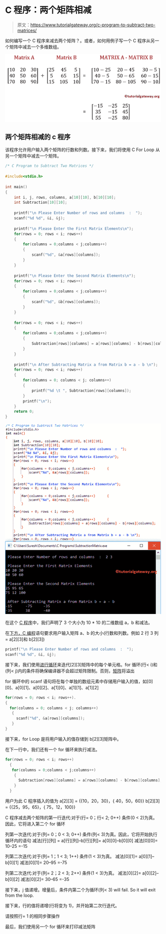 # C 程序：两个矩阵相减

> 原文：<https://www.tutorialgateway.org/c-program-to-subtract-two-matrices/>

如何编写一个 C 程序来减去两个矩阵？。或者，如何用例子写一个 C 程序从另一个矩阵中减去一个多维数组。

![C Program to Subtract Two Matrices Example](img/b15b60fc64a417b4a78ba80d12f16887.png)

## 两个矩阵相减的 c 程序

该程序允许用户输入两个矩阵的行数和列数。接下来，我们将使用 C For Loop 从另一个矩阵中减去一个矩阵。

```c
/* C Program to Subtract Two Matrices */

#include<stdio.h>

int main()
{
 	int i, j, rows, columns, a[10][10], b[10][10];
 	int Subtraction[10][10];

 	printf("\n Please Enter Number of rows and columns  :  ");
 	scanf("%d %d", &i, &j);

 	printf("\n Please Enter the First Matrix Elements\n");
 	for(rows = 0; rows < i; rows++)
  	{
   		for(columns = 0;columns < j;columns++)
    	{
      		scanf("%d", &a[rows][columns]);
    	}
  	}

 	printf("\n Please Enter the Second Matrix Elements\n");
 	for(rows = 0; rows < i; rows++)
  	{
   		for(columns = 0;columns < j;columns++)
    	{
      		scanf("%d", &b[rows][columns]);
    	}
  	}

 	for(rows = 0; rows < i; rows++)
  	{
   		for(columns = 0;columns < j;columns++)
    	{
      		Subtraction[rows][columns] = a[rows][columns] - b[rows][columns];    
   	 	}
  	}

 	printf("\n After Subtracting Matrix a from Matrix b = a - b \n");
 	for(rows = 0; rows < i; rows++)
  	{
   		for(columns = 0; columns < j; columns++)
    	{
      		printf("%d \t ", Subtraction[rows][columns]);
    	}
    	printf("\n");
  	}
 	return 0;
}
```

![C Program to Subtract Two Matrices Example 1](img/0026c8eca494383b0675714a9d0d0ac2.png)

在这个 [C 程序](https://www.tutorialgateway.org/c-programming-examples/)中，我们声明了 3 个大小为 10 * 10 的二维数组 a，b 和减法。

在[下方，C 编程](https://www.tutorialgateway.org/c-programming/)语句要求用户输入矩阵 a、b 的大小(行数和列数。例如 2 行 3 列= a[2][3]和 b[2][3])

```c
printf("\n Please Enter Number of rows and columns  :  ");
scanf("%d %d", &i, &j);
```

接下来，我们使用[进行循环](https://www.tutorialgateway.org/for-loop-in-c-programming/)来迭代[2][3]矩阵中的每个单元格。for 循环(行< i)和(列< j)内的条件将确保编译器不会超过矩阵限制。否则，[矩阵](https://www.tutorialgateway.org/two-dimensional-array-in-c/ "Two Dimensional Array in C")将溢出

for 循环中的 scanf 语句将在每个单独的数组元素中存储用户输入的值，如[0][0]、a[0][1]、a[0][2]、a[1][0]、a[1][1]、a[1][2]

```c
for(rows = 0; rows < i; rows++).
{
  for(columns = 0; columns < j; columns++)
   {
     scanf("%d", &a[rows][columns]);
   }
}
```

接下来，for Loop 是将用户输入的值存储到 b[2][3]矩阵中。

在下一行中，我们还有一个 for 循环来执行减法。

```c
for(rows = 0; rows < i; rows++)
  {
   for(columns = 0;columns < j;columns++)
    {
      Subtraction[rows][columns] = a[rows][columns] - b[rows][columns];   
    }
  }

```

用户为此 C 程序插入的值为
a[2][3] = {{10，20，30}，{ 40，50，60}}
b[2][3] = {{25，95，65}，{ 75，12，100}}

C 程序减去两个矩阵的第一行迭代:对于(行= 0；行< 2; 0++)
条件(0 < 2)为真。因此，它将进入第二个 for 循环

列第一次迭代:对于(列= 0；0 < 3; 0++)
条件(列< 3)为真。因此，它将开始执行循环内的语句
减法[行][列] = a[行][列]–b[行][列]= a[0][0]–b[0][0]
减法[0][0]= 10–25 =-15

列第二次迭代:对于(列= 1；1 < 3; 1++)
条件(1 < 3)为真。
减法[0][1]= a[0][1]–b[0][1]
减法[0][1]= 20–95 =-75

列第二次迭代:对于(列= 2；2 < 3; 2++)
条件(1 < 3)为真。
减法[0][2]= a[0][2]–b[0][2]
减法[0][2]= 30–65 =-35

接下来，j 值递增。增量后，条件内第二个为循环(列< 3) will fail. So it will exit from the loop.

接下来，行的值将递增(行将变为 1)，并开始第二次行迭代。

请按照行= 1 的相同步骤操作

最后，我们使用另一个 for 循环来打印减法矩阵